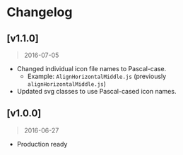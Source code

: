 # Changelog

## [v1.1.0]
> 2016-07-05

- Changed individual icon file names to Pascal-case.
  - Example: `AlignHorizontalMiddle.js` (previously `alignHorizontalMiddle.js`)
- Updated svg classes to use Pascal-cased icon names.

## [v1.0.0]
> 2016-06-27

- Production ready
